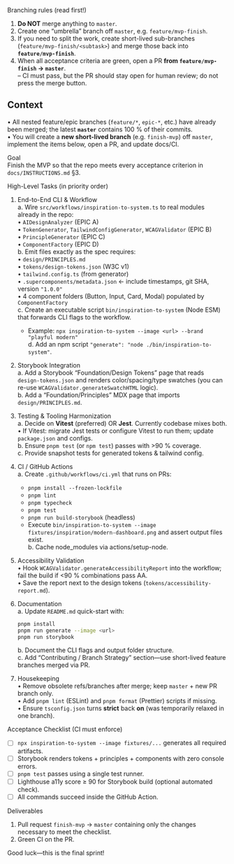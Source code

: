 Branching rules (read first!)  
1. **Do NOT** merge anything to `master`.  
2. Create one “umbrella” branch off `master`, e.g. `feature/mvp-finish`.  
3. If you need to split the work, create short-lived sub-branches (`feature/mvp-finish/<subtask>`) and merge those back into **`feature/mvp-finish`**.  
4. When all acceptance criteria are green, open a PR **from `feature/mvp-finish` → `master`**.  
   – CI must pass, but the PR should stay open for human review; do not press the merge button.

## Context  
• All nested feature/epic branches (`feature/*`, `epic-*`, etc.) have already been merged; the latest **`master`** contains 100 % of their commits.  
• You will create a **new short-lived branch** (e.g. `finish-mvp`) off `master`, implement the items below, open a PR, and update docs/CI.

Goal  
Finish the MVP so that the repo meets every acceptance criterion in `docs/INSTRUCTIONS.md` §3.

High-Level Tasks (in priority order)

1. End-to-End CLI & Workflow  
   a. Wire `src/workflows/inspiration-to-system.ts` to real modules already in the repo:  
      • `AIDesignAnalyzer` (EPIC A)  
      • `TokenGenerator`, `TailwindConfigGenerator`, `WCAGValidator` (EPIC B)  
      • `PrincipleGenerator` (EPIC C)  
      • `ComponentFactory` (EPIC D)  
   b. Emit files exactly as the spec requires:  
      • `design/PRINCIPLES.md`  
      • `tokens/design-tokens.json` (W3C v1)  
      • `tailwind.config.ts` (from generator)  
      • `.supercomponents/metadata.json`  ← include timestamps, git SHA, version `"1.0.0"`  
      • 4 component folders (Button, Input, Card, Modal) populated by `ComponentFactory`  
   c. Create an executable script `bin/inspiration-to-system` (Node ESM) that forwards CLI flags to the workflow.  
      - Example: `npx inspiration-to-system --image <url> --brand "playful modern"`  
   d. Add an npm script `"generate": "node ./bin/inspiration-to-system"`.

2. Storybook Integration  
   a. Add a Storybook “Foundation/Design Tokens” page that reads `design-tokens.json` and renders color/spacing/type swatches (you can re-use `WCAGValidator.generateSwatchHTML` logic).  
   b. Add a “Foundation/Principles” MDX page that imports `design/PRINCIPLES.md`.

3. Testing & Tooling Harmonization  
   a. Decide on **Vitest** (preferred) OR **Jest**. Currently codebase mixes both.  
      • If Vitest: migrate Jest tests or configure Vitest to run them; update `package.json` and configs.  
   b. Ensure `pnpm test` (or `npm test`) passes with >90 % coverage.  
   c. Provide snapshot tests for generated tokens & tailwind config.

4. CI / GitHub Actions  
   a. Create `.github/workflows/ci.yml` that runs on PRs:  
      - `pnpm install --frozen-lockfile`  
      - `pnpm lint`  
      - `pnpm typecheck`  
      - `pnpm test`  
      - `pnpm run build-storybook` (headless)  
      - Execute `bin/inspiration-to-system --image fixtures/inspiration/modern-dashboard.png` and assert output files exist.  
   b. Cache node_modules via actions/setup-node.

5. Accessibility Validation  
   • Hook `WCAGValidator.generateAccessibilityReport` into the workflow; fail the build if <90 % combinations pass AA.  
   • Save the report next to the design tokens (`tokens/accessibility-report.md`).

6. Documentation  
   a. Update `README.md` quick-start with:  
      ```bash
      pnpm install
      pnpm run generate --image <url>
      pnpm run storybook
      ```  
   b. Document the CLI flags and output folder structure.  
   c. Add “Contributing / Branch Strategy” section—use short-lived feature branches merged via PR.

7. Housekeeping  
   • Remove obsolete refs/branches after merge; keep `master` + new PR branch only.  
   • Add `pnpm lint` (ESLint) and `pnpm format` (Prettier) scripts if missing.  
   • Ensure `tsconfig.json` turns **strict** back **on** (was temporarily relaxed in one branch).

Acceptance Checklist (CI must enforce)

- [ ] `npx inspiration-to-system --image fixtures/...` generates all required artifacts.  
- [ ] Storybook renders tokens + principles + components with zero console errors.  
- [ ] `pnpm test` passes using a single test runner.  
- [ ] Lighthouse a11y score ≥ 90 for Storybook build (optional automated check).  
- [ ] All commands succeed inside the GitHub Action.

Deliverables

1. Pull request `finish-mvp` -> `master` containing only the changes necessary to meet the checklist.  
2. Green CI on the PR.

Good luck—this is the final sprint!